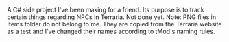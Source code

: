 A C# side project I've been making for a friend. Its purpose is to track certain things regarding NPCs in Terraria. Not done yet. Note: PNG files in Items folder do not belong to me. They are copied from the Terraria website as a test and I've changed their names according to tMod's naming rules. 